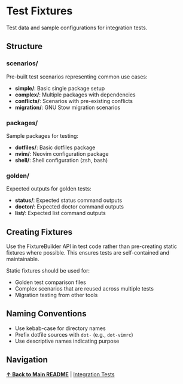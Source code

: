 # Test Fixtures

Test data and sample configurations for integration tests.

## Structure

### scenarios/
Pre-built test scenarios representing common use cases:
- **simple/**: Basic single package setup
- **complex/**: Multiple packages with dependencies
- **conflicts/**: Scenarios with pre-existing conflicts
- **migration/**: GNU Stow migration scenarios

### packages/
Sample packages for testing:
- **dotfiles/**: Basic dotfiles package
- **nvim/**: Neovim configuration package
- **shell/**: Shell configuration (zsh, bash)

### golden/
Expected outputs for golden tests:
- **status/**: Expected status command outputs
- **doctor/**: Expected doctor command outputs
- **list/**: Expected list command outputs

## Creating Fixtures

Use the FixtureBuilder API in test code rather than pre-creating static fixtures where possible. This ensures tests are self-contained and maintainable.

Static fixtures should be used for:
- Golden test comparison files
- Complex scenarios that are reused across multiple tests
- Migration testing from other tools

## Naming Conventions

- Use kebab-case for directory names
- Prefix dotfile sources with `dot-` (e.g., `dot-vimrc`)
- Use descriptive names indicating purpose

## Navigation

**[↑ Back to Main README](../../README.md)** | [Integration Tests](../integration/README.md)

